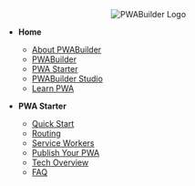 <div align=center>
  <img src="assets/icons/pwa-builder.png" alt="PWABuilder Logo">
</div>

- **Home** 
  - [About PWABuilder](/ "PWABuilder Suite Documentation")
  - [PWABuilder](/builder/quick-start "PWABuilder - Quick Start" )
  - [PWA Starter](/starter/quick-start "PWA Starter - Quick Start")
  - [PWABuilder Studio](/studio/quick-start "PWABuilder Studio - Quick Start")
  - [Learn PWA](/home/pwa-intro "Beginner's Guide to PWA")

- **PWA Starter** 
  - [Quick Start](/starter/quick-start "PWA Starter - Quick Start")
  - [Routing](/starter/adding-content "PWA Starter - Routing and Navigation")
  - [Service Workers](/starter/service-worker "PWA Starter - Using Service Workers")
  - [Publish Your PWA](/starter/publish "PWA Starter - Publish Your PWA to the Web")
  - [Tech Overview](/starter/tech-overview "PWA Starter - Tech Overview")
  - [FAQ](/starter/faq "PWA Starter - FAQ")